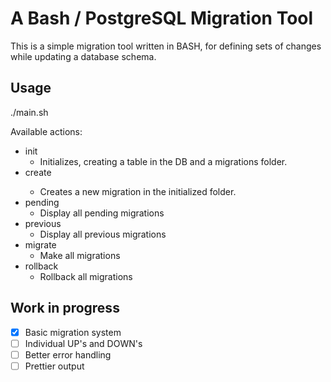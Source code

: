 # A Bash / PostgreSQL Migration Tool #

This is a simple migration tool written in BASH, for defining sets of changes while updating a database schema.

## Usage ##

./main.sh <action>

Available actions:
- init
    - Initializes, creating a table in the DB and a migrations folder.
- create <name>
    - Creates a new migration in the initialized folder.
- pending
    - Display all pending migrations
- previous
    - Display all previous migrations
- migrate
    - Make all migrations
- rollback
    - Rollback all migrations

## Work in progress ##

- [x] Basic migration system
- [ ] Individual UP's and DOWN's
- [ ] Better error handling
- [ ] Prettier output
